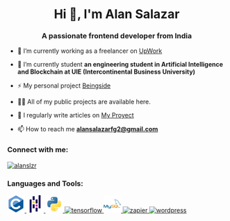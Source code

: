<h1 align="center">Hi 👋, I'm Alan Salazar</h1>
<h3 align="center">A passionate frontend developer from India</h3>

- 🔭 I’m currently working as a freelancer on [UpWork](https://www.upwork.com/freelancers/~01c104161461f052a0?mp_source=share)

- 🌱 I’m currently student **an engineering student in Artificial Intelligence and Blockchain at UIE (Intercontinental Business University)**

- ⚡ My personal project [Beingside](https://beingside.com/)

- 👨‍💻 All of my public projects are available here.

- 📝 I regularly write articles on [My Proyect](https://beingside.com/)

- 📫 How to reach me **alansalazarfg2@gmail.com**

<h3 align="left">Connect with me:</h3>
<p align="left">
<a href="https://linkedin.com/in/alanslzr" target="blank"><img align="center" src="https://raw.githubusercontent.com/rahuldkjain/github-profile-readme-generator/master/src/images/icons/Social/linked-in-alt.svg" alt="alanslzr" height="30" width="40" /></a>
</p>
<h3 align="left">Languages and Tools:</h3>
<p align="left">
  <a href="https://www.cprogramming.com/" target="_blank" rel="noreferrer">
    <img src="https://raw.githubusercontent.com/devicons/devicon/master/icons/c/c-original.svg" alt="c" width="40" height="40"/>
  </a>
  <a href="https://pandas.pydata.org/" target="_blank" rel="noreferrer">
    <img src="https://raw.githubusercontent.com/devicons/devicon/2ae2a900d2f041da66e950e4d48052658d850630/icons/pandas/pandas-original.svg" alt="pandas" width="40" height="40"/>
  </a>
  <a href="https://www.python.org" target="_blank" rel="noreferrer">
    <img src="https://raw.githubusercontent.com/devicons/devicon/master/icons/python/python-original.svg" alt="python" width="40" height="40"/>
  </a>
  <a href="https://www.tensorflow.org" target="_blank" rel="noreferrer">
    <img src="https://www.vectorlogo.zone/logos/tensorflow/tensorflow-icon.svg" alt="tensorflow" width="40" height="40"/>
  </a>
  <a href="https://raw.githubusercontent.com/devicons/devicon/master/icons/mysql/mysql-original-wordmark.svg" target="_blank" rel="noreferrer">
    <img src="https://raw.githubusercontent.com/devicons/devicon/master/icons/mysql/mysql-original-wordmark.svg" alt="mysql" width="40" height="40"/>
  </a>
  <a href="https://www.vectorlogo.zone/logos/zapier/zapier-icon.svg" target="_blank" rel="noreferrer">
    <img src="https://www.vectorlogo.zone/logos/zapier/zapier-icon.svg" alt="zapier" width="40" height="40"/>
  </a>
  <a href="https://camo.githubusercontent.com/905eaba7e0da167f4d691f21dea4f49942be807920973d8b8897d897a0f687d5/68747470733a2f2f63646e2d69636f6e732d706e672e666c617469636f6e2e636f6d2f3531322f3137342f3137343838312e706e67" target="_blank" rel="noreferrer">
    <img src="https://camo.githubusercontent.com/905eaba7e0da167f4d691f21dea4f49942be807920973d8b8897d897a0f687d5/68747470733a2f2f63646e2d69636f6e732d706e672e666c617469636f6e2e636f6d2f3531322f3137342f3137343838312e706e67" alt="wordpress" width="40" height="40"/>
  </a>
</p>

